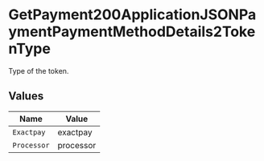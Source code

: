 # GetPayment200ApplicationJSONPaymentPaymentMethodDetails2TokenType

Type of the token.


## Values

| Name        | Value       |
| ----------- | ----------- |
| `Exactpay`  | exactpay    |
| `Processor` | processor   |